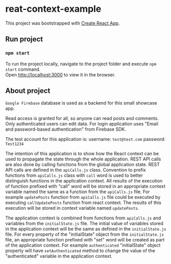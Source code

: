 # reat-context-example

This project was bootstrapped with [Create React App](https://github.com/facebook/create-react-app).

## Run project

### `npm start`

To run the project locally, navigate to the project folder and execute `npm start` command.<br />
Open [http://localhost:3000](http://localhost:3000) to view it in the browser.

## About project

`Google Firebase` database is used as a backend for this small showcase app. 

Read access is granted for all, so anyone can read posts and comments. Only authenticated users can edit data. For login application uses 
"Email and password-based authentication" from Firebase SDK. 

The test account for this application is:
username: `test@test.com`
password: `Test1234`

The intention of this application is to show how the React context can be used to propagate the state through the whole application. REST API calls are also done by calling functions from the global application state. REST API calls are defined in the `apiCalls.js` class. Convention to prefix functions from `apiCalls.js` class with `call` word is used to better distinguish functions in the application context. All results of the execution of function prefixed with "call" word will be stored in an appropriate context variable named the same as a function from the `apiCalls.js` file. For example `updatePosts` function from `apiCalls.js` file could be executed by executing `callUpdatePosts` function from react context. The results of this execution will be stored in context variable named `updatePosts`.

The application context is combined from functions from `apiCalls.js` and variables from the `initialState.js` file. The initial value of variables stored in the application context will be the same as defined in the `initialState.js` file. For every property of the "initialState" object from the `initialState.js` file, an appropriate function prefixed with "set" word will be created as part of the application context. For example `authenticated` "initialState" object property will have `setAuthenticated` method to change the value of the "authenticated" variable in the application context.